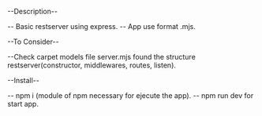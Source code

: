 --Description--

-- Basic restserver using express.
-- App use format .mjs.

--To Consider--

--Check carpet models file server.mjs found the structure restserver(constructor, middlewares, routes, listen).

--Install--

-- npm i (module of npm necessary for ejecute the app).
-- npm run dev for start app.





